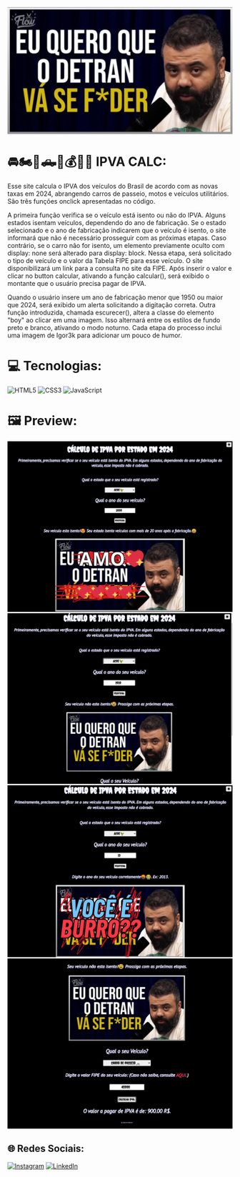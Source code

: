 ![img](/odeioo.jpg)
# 🚘🏍️🚚🛻💸💰😡🤬 IPVA CALC:
Esse site calcula o IPVA dos veículos do Brasil de acordo com as novas taxas em 2024, abrangendo carros de passeio, motos e veículos utilitários. São três funções onclick apresentadas no código.

A primeira função verifica se o veículo está isento ou não do IPVA. Alguns estados isentam veículos, dependendo do ano de fabricação. Se o estado selecionado e o ano de fabricação indicarem que o veículo é isento, o site informará que não é necessário prosseguir com as próximas etapas. Caso contrário, se o carro não for isento, um elemento previamente oculto com display: none será alterado para display: block. Nessa etapa, será solicitado o tipo de veículo e o valor da Tabela FIPE para esse veículo. O site disponibilizará um link para a consulta no site da FIPE. Após inserir o valor e clicar no button calcular, ativando a função calcular(), será exibido o montante que o usuário precisa pagar de IPVA.

Quando o usuário insere um ano de fabricação menor que 1950 ou maior que 2024, será exibido um alerta solicitando a digitação correta. Outra função introduzida, chamada escurecer(), altera a classe do elemento "boy" ao clicar em uma imagem. Isso alternará entre os estilos de fundo preto e branco, ativando o modo noturno. Cada etapa do processo inclui uma imagem de Igor3k para adicionar um pouco de humor.

# 💻 Tecnologias:
![HTML5](https://img.shields.io/badge/html5-%23E34F26.svg?style=for-the-badge&logo=html5&logoColor=white) ![CSS3](https://img.shields.io/badge/css3-%231572B6.svg?style=for-the-badge&logo=css3&logoColor=white) ![JavaScript](https://img.shields.io/badge/javascript-%23323330.svg?style=for-the-badge&logo=javascript&logoColor=%23F7DF1E) 

# 🖼️ Preview: 
![img](/isento.png)
![img](/naoisento.png)
![img](/burro.png)
![img](/valor.png)


## 🌐 Redes Sociais:
[![Instagram](https://img.shields.io/badge/Instagram-%23E4405F.svg?logo=Instagram&logoColor=white)](https://instagram.com/fabricio_ribeiro22) [![LinkedIn](https://img.shields.io/badge/LinkedIn-%230077B5.svg?logo=linkedin&logoColor=white)](www.linkedin.com/in/fabricio-da-silva-ribeiro-8b5a12206) 





